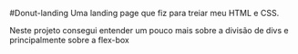 #Donut-landing
Uma landing page que fiz para treiar meu HTML e CSS.

Neste projeto consegui entender um pouco mais sobre a divisão de divs e principalmente sobre a flex-box












